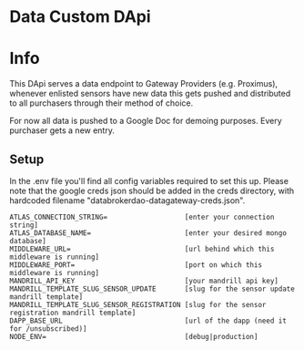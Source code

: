 # Data Custom DApi

# Info

This DApi serves a data endpoint to Gateway Providers (e.g. Proximus), whenever enlisted sensors
have new data this gets pushed and distributed to all purchasers through their method of choice.

For now all data is pushed to a Google Doc for demoing purposes.
Every purchaser gets a new entry.

## Setup

In the .env file you'll find all config variables required to set this up.
Please note that the google creds json should be added in the creds directory, with hardcoded
filename "databrokerdao-datagateway-creds.json".

```
ATLAS_CONNECTION_STRING=                   [enter your connection string]
ATLAS_DATABASE_NAME=                       [enter your desired mongo database]
MIDDLEWARE_URL=                            [url behind which this middleware is running]
MIDDLEWARE_PORT=                           [port on which this middleware is running]
MANDRILL_API_KEY                           [your mandrill api key]
MANDRILL_TEMPLATE_SLUG_SENSOR_UPDATE       [slug for the sensor update mandrill template]
MANDRILL_TEMPLATE_SLUG_SENSOR_REGISTRATION [slug for the sensor registration mandrill template]
DAPP_BASE_URL                              [url of the dapp (need it for /unsubscribed)]
NODE_ENV=                                  [debug|production]
```
